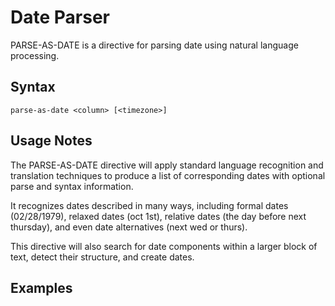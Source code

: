 # Date Parser

PARSE-AS-DATE is a directive for parsing date using natural language processing.

## Syntax

```
parse-as-date <column> [<timezone>]
```

## Usage Notes

The PARSE-AS-DATE directive will apply standard language recognition and translation techniques to produce a list of
corresponding dates with optional parse and syntax information.

It recognizes dates described in many ways, including formal dates (02/28/1979), relaxed dates (oct 1st),
relative dates (the day before next thursday), and even date alternatives (next wed or thurs).

This directive will also search for date components within a larger block of text, detect their structure, and
create dates.

## Examples
